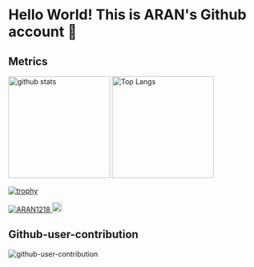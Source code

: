 # Hello World! This is ARAN's Github account 👋

## Metrics
<p align="left"> 
  <img alt="github stats" height="203px" src="https://github-readme-stats.vercel.app/api?username=ARAN1218&theme=tokyonight&show_icons=ture" />
  <img alt="Top Langs" height="203px" src="https://github-readme-stats.vercel.app/api/top-langs/?username=ARAN1218&theme=tokyonight&show_icons=true" />
</p>

[![trophy](https://github-profile-trophy.vercel.app/?username=ARAN1218&theme=tokyonight&column=8
)](https://github.com/ryo-ma/github-profile-trophy)

<p align="left">
  <a href="https://github.com/ARAN1218/ARAN1218/">
    <img src="https://komarev.com/ghpvc/?username=ARAN1218" alt="ARAN1218" />
  </a>
  <a href="https://github.com/ARAN1218">
    <img height="20" src="https://img.shields.io/github/followers/ARAN1218?label=follow&logo=github&style=flat" />
  </a>
</p>


## Github-user-contribution
![github-user-contribution](https://user-images.githubusercontent.com/67265109/208286045-77d4bf6d-2dc0-457a-9859-baff62d7adca.svg)


